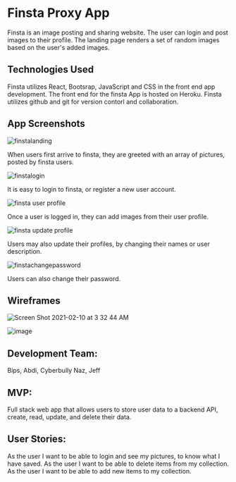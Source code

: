 # Finsta Proxy App

Finsta is an image posting and sharing website. The user can login and post images to their profile. 
The landing page renders a set of random images based on the user's added images.


## Technologies Used
Finsta utilizes React, Bootsrap, JavaScript and CSS in the front end app development. 
The front end for the finsta App is hosted on Heroku.
Finsta utilizes github and git for version contorl and collaboration.

## App Screenshots
>
![finstalanding](https://user-images.githubusercontent.com/55113750/107474197-8b566380-6b37-11eb-831a-2b29c184262c.png)

When users first arrive to finsta, they are greeted with an array
of pictures, posted by finsta users.

>
![finstalogin](https://user-images.githubusercontent.com/55113750/107474229-9b6e4300-6b37-11eb-81e3-d0e6d23a0bf9.png)

It is easy to login to finsta, or register a new user account.

>
![finsta user profile](https://user-images.githubusercontent.com/55113750/107474256-a628d800-6b37-11eb-9e9d-ad106f70c240.png)

Once a user is logged in, they can add images from their user profile. 

>
![finsta update profile](https://user-images.githubusercontent.com/55113750/107474278-b50f8a80-6b37-11eb-924e-caf1ce2188da.png)

Users may also update their profiles, by changing their names or user description. 

>
![finstachangepassword](https://user-images.githubusercontent.com/55113750/107474322-c193e300-6b37-11eb-8721-3316000aa7ac.png)

Users can also change their password. 


## Wireframes

![Screen Shot 2021-02-10 at 3 32 44 AM](https://media.git.generalassemb.ly/user/32615/files/c5802f00-6b50-11eb-8d95-8f02614c7029)

![image](https://media.git.generalassemb.ly/user/32615/files/1001ab80-6b51-11eb-9d76-0750bddb7fe5)


## Development Team:
>

Bips, Abdi, Cyberbully Naz, Jeff


## MVP:
>
Full stack web app that allows users to store user data to a backend API, create, read, update, and delete their data. 





## User Stories:
>
As the user I want to be able to login and see my pictures, to know what I have saved.
As the user I want to be able to delete items from my collection.
As the user I want to be able to add new items to my collection.






